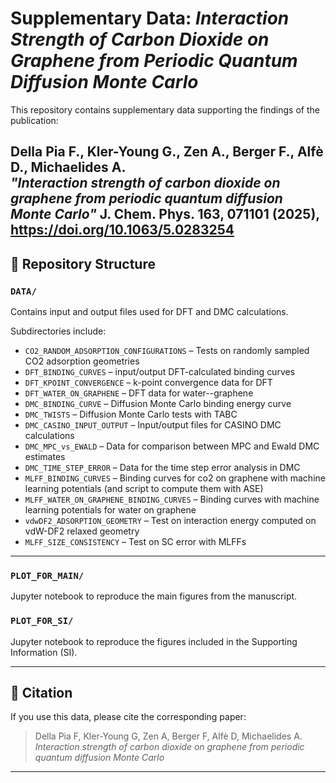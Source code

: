 # Supplementary Data: *Interaction Strength of Carbon Dioxide on Graphene from Periodic Quantum Diffusion Monte Carlo*

This repository contains supplementary data supporting the findings of the publication:

**Della Pia F., Kler-Young G., Zen A., Berger F., Alfè D., Michaelides A.**  
*"Interaction strength of carbon dioxide on graphene from periodic quantum diffusion Monte Carlo"*
J. Chem. Phys. 163, 071101 (2025), https://doi.org/10.1063/5.0283254
---

## 📁 Repository Structure

### `DATA/`
Contains input and output files used for DFT and DMC calculations.

Subdirectories include:
- `CO2_RANDOM_ADSORPTION_CONFIGURATIONS` – Tests on randomly sampled CO2 adsorption geometries
- `DFT_BINDING_CURVES` – input/output DFT-calculated binding curves
- `DFT_KPOINT_CONVERGENCE` – k-point convergence data for DFT
- `DFT_WATER_ON_GRAPHENE` – DFT data for water--graphene 
- `DMC_BINDING_CURVE` – Diffusion Monte Carlo binding energy curve
- `DMC_TWISTS` – Diffusion Monte Carlo tests with TABC
- `DMC_CASINO_INPUT_OUTPUT` – Input/output files for CASINO DMC calculations
- `DMC_MPC_vs_EWALD` – Data for comparison between MPC and Ewald DMC estimates
- `DMC_TIME_STEP_ERROR` – Data for the time step error analysis in DMC
- `MLFF_BINDING_CURVES` – Binding curves for co2 on graphene with machine learning potentials (and script to compute them with ASE) 
- `MLFF_WATER_ON_GRAPHENE_BINDING_CURVES` – Binding curves with machine learning potentials for water on graphene
- `vdwDF2_ADSORPTION_GEOMETRY` – Test on interaction energy computed on vdW-DF2 relaxed geometry
- `MLFF_SIZE_CONSISTENCY` – Test on SC error with MLFFs

---

### `PLOT_FOR_MAIN/`
Jupyter notebook to reproduce the main figures from the manuscript.

### `PLOT_FOR_SI/`
Jupyter notebook to reproduce the figures included in the Supporting Information (SI).

---

## 🧪 Citation

If you use this data, please cite the corresponding paper:

> Della Pia F, Kler-Young G, Zen A, Berger F, Alfè D, Michaelides A.  
> *Interaction strength of carbon dioxide on graphene from periodic quantum diffusion Monte Carlo*

---
